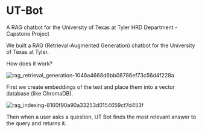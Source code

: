 # UT-Bot
A RAG chatbot for the University of Texas at Tyler HRD Department - Capstone Project

We built a RAG (Retrieval-Augmented Generation) chatbot for the University of Texas at Tyler.

How does it work?

![rag_retrieval_generation-1046a4668d6bb08786ef73c56d4f228a](https://github.com/Riddlcal/UT-Bot/assets/127689960/6c712ef6-687c-4668-881d-261f2cf850ac)

First we create embeddings of the text and place them into a vector database (like ChromaDB).

![rag_indexing-8160f90a90a33253d0154659cf7d453f](https://github.com/Riddlcal/UT-Bot/assets/127689960/6f951cdc-97b9-4c21-8116-9769be552936)

Then when a user asks a question, UT Bot finds the most relevant answer to the query and returns it.
